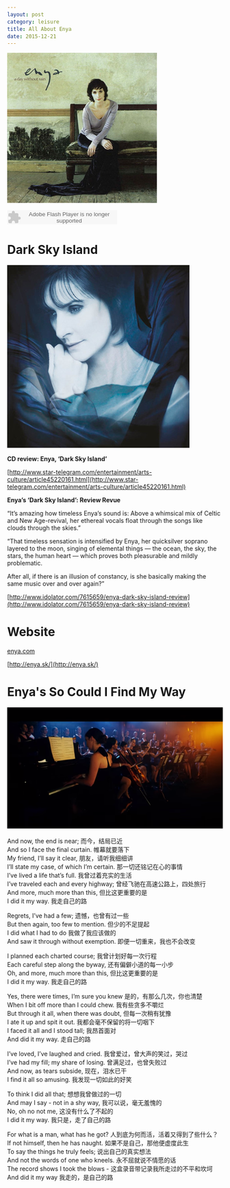 ```yaml
---
layout: post
category: leisure
title: All About Enya
date: 2015-12-21
---
```


![](/assets/leisure/enya_a_day_withou_rain_cover.jpg)

<embed src="http://www.xiami.com/widget/0_1770856518/singlePlayer.swf" type="application/x-shockwave-flash" width="257" height="33" wmode="transparent">

# Dark Sky Island

![](/assets/leisure/Enya/Enya-Dark-Sky-Island-426x426.jpg)

**CD review: Enya, ‘Dark Sky Island’**

[http://www.star-telegram.com/entertainment/arts-culture/article45220161.html](http://www.star-telegram.com/entertainment/arts-culture/article45220161.html)

**Enya’s ‘Dark Sky Island’: Review Revue**

“It’s amazing how timeless Enya’s sound is: Above a whimsical mix of Celtic and New Age-revival, 
her ethereal vocals float through the songs like clouds through the skies.”


“That timeless sensation is intensified by Enya, her quicksilver soprano layered to the moon, singing of elemental things — the ocean, the sky, the stars, the human heart — which proves both pleasurable and mildly problematic.

After all, if there is an illusion of constancy, is she basically making the same music over and over again?”

[http://www.idolator.com/7615659/enya-dark-sky-island-review](http://www.idolator.com/7615659/enya-dark-sky-island-review)

# Website

[enya.com](enya.com)

[http://enya.sk/](http://enya.sk/)

# Enya's So Could I Find My Way

[![](/assets/leisure/Enya/so-i-could-find-my-way.png)](https://youtu.be/aLDLpqZdhX0)

And now, the end is near; 而今，结局已近  
And so I face the final curtain. 帷幕就要落下  
My friend, I’ll say it clear, 朋友，请听我细细讲  
I’ll state my case, of which I’m certain. 那一切还铭记在心的事情  
I’ve lived a life that’s full. 我曾过着充实的生活  
I’ve traveled each and every highway; 曾经飞驰在高速公路上，四处旅行  
And more, much more than this, 但比这更重要的是  
I did it my way. 我走自己的路  

Regrets, I’ve had a few; 遗憾，也曾有过一些  
But then again, too few to mention. 但少的不足提起  
I did what I had to do 我做了我应该做的  
And saw it through without exemption. 即便一切重来，我也不会改变  

I planned each charted course; 我曾计划好每一次行程  
Each careful step along the byway, 还有偏僻小道的每一小步  
Oh, and more, much more than this, 但比这更重要的是  
I did it my way. 我走自己的路  

Yes, there were times, I’m sure you knew 是的，有那么几次，你也清楚  
When I bit off more than I could chew. 我有些贪多不嚼烂  
But through it all, when there was doubt, 但每一次稍有犹豫  
I ate it up and spit it out. 我都会毫不保留的将一切咽下  
I faced it all and I stood tall; 我昂首面对  
And did it my way. 走自己的路  

I’ve loved, I’ve laughed and cried. 我曾爱过，曾大声的笑过，哭过  
I’ve had my fill; my share of losing. 曾满足过，也曾失败过  
And now, as tears subside, 现在，泪水已干  
I find it all so amusing. 我发现一切如此的好笑  

To think I did all that; 想想我曾做过的一切  
And may I say - not in a shy way, 我可以说，毫无羞愧的  
No, oh no not me, 这没有什么了不起的  
I did it my way. 我只是，走了自己的路  

For what is a man, what has he got? 人到底为何而活，活着又得到了些什么？  
If not himself, then he has naught. 如果不是自己，那他便虚度此生  
To say the things he truly feels; 说出自己的真实想法  
And not the words of one who kneels. 永不屈就说不情愿的话  
The record shows I took the blows - 这盒录音带记录我所走过的不平和坎坷  
And did it my way 我走的，是自己的路  